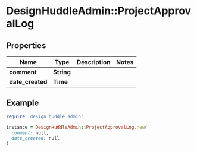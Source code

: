 # DesignHuddleAdmin::ProjectApprovalLog

## Properties

| Name | Type | Description | Notes |
| ---- | ---- | ----------- | ----- |
| **comment** | **String** |  |  |
| **date_created** | **Time** |  |  |

## Example

```ruby
require 'design_huddle_admin'

instance = DesignHuddleAdmin::ProjectApprovalLog.new(
  comment: null,
  date_created: null
)
```

